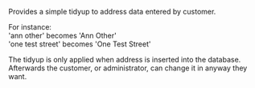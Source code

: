 Provides a simple tidyup to address data entered by customer.

For instance:<br/>
'ann other' becomes 'Ann Other'<br/>
'one test street' becomes 'One Test Street'<br/>

The tidyup is only applied when address is inserted into the database.<br/>
Afterwards the customer, or administrator, can change it in anyway they want.
